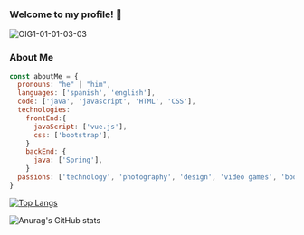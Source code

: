 ### Welcome to my profile! 👋

![OIG1-01-01-03-03](https://user-images.githubusercontent.com/101667265/231556134-59ebf728-9d72-4068-b61f-907458a003b0.png)

### About Me

```js
const aboutMe = {
  pronouns: "he" | "him",
  languages: ['spanish', 'english'],
  code: ['java', 'javascript', 'HTML', 'CSS'],
  technologies: 
    frontEnd:{
      javaScript: ['vue.js'],
      css: ['bootstrap'],
    }
    backEnd: {
      java: ['Spring'],
    } 
  passions: ['technology', 'photography', 'design', 'video games', 'books', 'movies']
}
```
[![Top Langs](https://github-readme-stats.vercel.app/api/top-langs/?username=FedeCasper&layout=compact&theme=midnight-purple)](https://github.com/anuraghazra/github-readme-stats)

![Anurag's GitHub stats](https://github-readme-stats.vercel.app/api?username=FedeCasper&show_icons=true&theme=midnight-purple )

<!--
**FedeCasper/FedeCasper** is a ✨ _special_ ✨ repository because its `README.md` (this file) appears on your GitHub profile.

Here are some ideas to get you started:

- 🔭 I’m currently working on ...
- 🌱 I’m currently learning ...
- 👯 I’m looking to collaborate on ...
- 🤔 I’m looking for help with ...
- 💬 Ask me about ...
- 📫 How to reach me: ...
- 😄 Pronouns: ...
- ⚡ Fun fact: ...
-->

